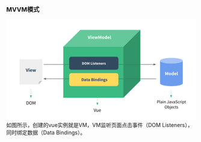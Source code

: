 ### MVVM模式
![Image text](./icon/mvvm.png)
如图所示，创建的vue实例就是VM，VM监听页面点击事件（DOM Listeners），同时绑定数据（Data Bindings）。
